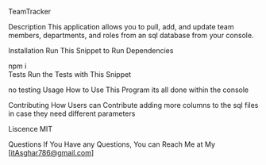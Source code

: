 TeamTracker


Description
This application allows you to pull, add, and update team members, departments, and roles from an sql database  from your console.

Installation
Run This Snippet to Run Dependencies

npm i  
Tests
Run the Tests with This Snippet

no testing 
Usage
How to Use This Program
its all done within the console

Contributing
How Users can Contribute
adding more columns to the sql files in case they need different parameters

Liscence
MIT

Questions
If You Have any Questions, You can Reach Me at My [itAsghar786@gmail.com]

